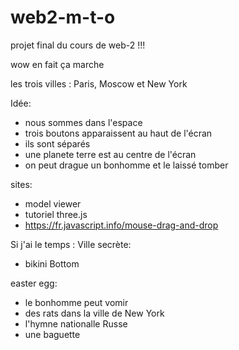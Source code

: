 # web2-m-t-o
projet final du cours de web-2 !!!

wow en fait ça marche

les trois villes : 
Paris, Moscow et New York



Idée: 
- nous sommes dans l'espace 
- trois boutons apparaissent au haut de l'écran 
- ils sont séparés
- une planete terre est au centre de l'écran 
- on peut drague un bonhomme et le laissé tomber
  
  
sites:
- model viewer
- tutoriel three.js
- https://fr.javascript.info/mouse-drag-and-drop


Si j'ai le temps :
Ville secrète: 
- bikini Bottom 

easter egg:
- le bonhomme peut vomir
- des rats dans la ville de New York
- l'hymne nationalle Russe
- une baguette 